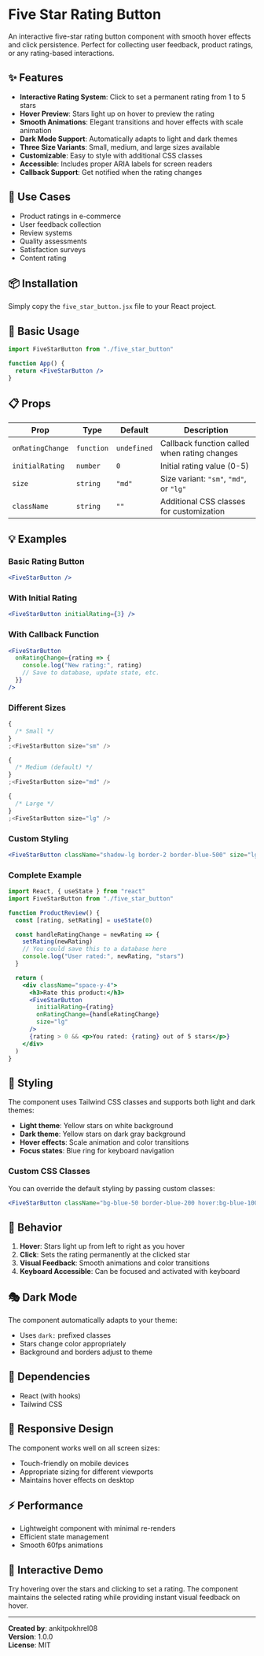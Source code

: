 # Five Star Rating Button

An interactive five-star rating button component with smooth hover effects and click persistence. Perfect for collecting user feedback, product ratings, or any rating-based interactions.

## ✨ Features

- **Interactive Rating System**: Click to set a permanent rating from 1 to 5 stars
- **Hover Preview**: Stars light up on hover to preview the rating
- **Smooth Animations**: Elegant transitions and hover effects with scale animation
- **Dark Mode Support**: Automatically adapts to light and dark themes
- **Three Size Variants**: Small, medium, and large sizes available
- **Customizable**: Easy to style with additional CSS classes
- **Accessible**: Includes proper ARIA labels for screen readers
- **Callback Support**: Get notified when the rating changes

## 🎯 Use Cases

- Product ratings in e-commerce
- User feedback collection
- Review systems
- Quality assessments
- Satisfaction surveys
- Content rating

## 📦 Installation

Simply copy the `five_star_button.jsx` file to your React project.

## 🚀 Basic Usage

```jsx
import FiveStarButton from "./five_star_button"

function App() {
  return <FiveStarButton />
}
```

## 📋 Props

| Prop             | Type       | Default     | Description                                  |
| ---------------- | ---------- | ----------- | -------------------------------------------- |
| `onRatingChange` | `function` | `undefined` | Callback function called when rating changes |
| `initialRating`  | `number`   | `0`         | Initial rating value (0-5)                   |
| `size`           | `string`   | `"md"`      | Size variant: `"sm"`, `"md"`, or `"lg"`      |
| `className`      | `string`   | `""`        | Additional CSS classes for customization     |

## 💡 Examples

### Basic Rating Button

```jsx
<FiveStarButton />
```

### With Initial Rating

```jsx
<FiveStarButton initialRating={3} />
```

### With Callback Function

```jsx
<FiveStarButton
  onRatingChange={rating => {
    console.log("New rating:", rating)
    // Save to database, update state, etc.
  }}
/>
```

### Different Sizes

```jsx
{
  /* Small */
}
;<FiveStarButton size="sm" />

{
  /* Medium (default) */
}
;<FiveStarButton size="md" />

{
  /* Large */
}
;<FiveStarButton size="lg" />
```

### Custom Styling

```jsx
<FiveStarButton className="shadow-lg border-2 border-blue-500" size="lg" />
```

### Complete Example

```jsx
import React, { useState } from "react"
import FiveStarButton from "./five_star_button"

function ProductReview() {
  const [rating, setRating] = useState(0)

  const handleRatingChange = newRating => {
    setRating(newRating)
    // You could save this to a database here
    console.log("User rated:", newRating, "stars")
  }

  return (
    <div className="space-y-4">
      <h3>Rate this product:</h3>
      <FiveStarButton
        initialRating={rating}
        onRatingChange={handleRatingChange}
        size="lg"
      />
      {rating > 0 && <p>You rated: {rating} out of 5 stars</p>}
    </div>
  )
}
```

## 🎨 Styling

The component uses Tailwind CSS classes and supports both light and dark themes:

- **Light theme**: Yellow stars on white background
- **Dark theme**: Yellow stars on dark gray background
- **Hover effects**: Scale animation and color transitions
- **Focus states**: Blue ring for keyboard navigation

### Custom CSS Classes

You can override the default styling by passing custom classes:

```jsx
<FiveStarButton className="bg-blue-50 border-blue-200 hover:bg-blue-100" />
```

## 🌟 Behavior

1. **Hover**: Stars light up from left to right as you hover
2. **Click**: Sets the rating permanently at the clicked star
3. **Visual Feedback**: Smooth animations and color transitions
4. **Keyboard Accessible**: Can be focused and activated with keyboard

## 🎭 Dark Mode

The component automatically adapts to your theme:

- Uses `dark:` prefixed classes
- Stars change color appropriately
- Background and borders adjust to theme

## 🔧 Dependencies

- React (with hooks)
- Tailwind CSS

## 📱 Responsive Design

The component works well on all screen sizes:

- Touch-friendly on mobile devices
- Appropriate sizing for different viewports
- Maintains hover effects on desktop

## ⚡ Performance

- Lightweight component with minimal re-renders
- Efficient state management
- Smooth 60fps animations

## 🎪 Interactive Demo

Try hovering over the stars and clicking to set a rating. The component maintains the selected rating while providing instant visual feedback on hover.

---

**Created by**: ankitpokhrel08  
**Version**: 1.0.0  
**License**: MIT
